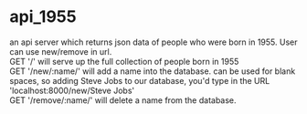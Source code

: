 # api_1955  
an api server which returns json data of people who were born in 1955. User can use new/remove in url.  
GET '/' will serve up the full collection of people born in 1955  
GET '/new/:name/' will add a name into the database. can be used for blank spaces, so adding Steve Jobs to our database, 
you'd type in the URL 'localhost:8000/new/Steve Jobs'  
GET '/remove/:name/' will delete a name from the database.  
